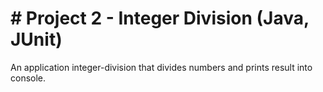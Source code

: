 # # Project 2 - Integer Division (Java, JUnit)

An application integer-division that divides numbers and prints result into console.